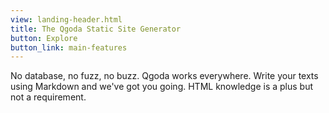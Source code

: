 ```yaml
---
view: landing-header.html
title: The Qgoda Static Site Generator
button: Explore
button_link: main-features
---
```

No database, no fuzz, no buzz. Qgoda works everywhere. Write your texts using 
Markdown and we've got you going. HTML knowledge is a plus but not a 
requirement. 

